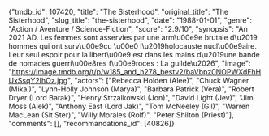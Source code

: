 {"tmdb_id": 107420, "title": "The Sisterhood", "original_title": "The Sisterhood", "slug_title": "the-sisterhood", "date": "1988-01-01", "genre": "Action / Aventure / Science-Fiction", "score": "2.9/10", "synopsis": "An 2021 AD. Les femmes sont asservies par une arm\u00e9e brutale d\u2019 hommes qui ont surv\u00e9cu \u00e0 l\u2019holocauste nucl\u00e9aire. Leur seul espoir pour la libert\u00e9 est dans les mains d\u2019une bande de nomades guerri\u00e8res f\u00e9roces : La guilde\u2026", "image": "https://image.tmdb.org/t/p/w185_and_h278_bestv2/baVbpz0NOPWXdFhHUxSsqY2IhOz.jpg", "actors": ["Rebecca Holden (Alee)", "Chuck Wagner (Mikal)", "Lynn-Holly Johnson (Marya)", "Barbara Patrick (Vera)", "Robert Dryer (Lord Barak)", "Henry Strzalkowski (Jon)", "David Light (Jev)", "Jim Moss (Alek)", "Anthony East (Lord Jak)", "Tom McNeeley (Gil)", "Warren MacLean (Sit Ster)", "Willy Morales (Rolf)", "Peter Shilton (Priest)"], "comments": [], "recommandations_id": [40826]}